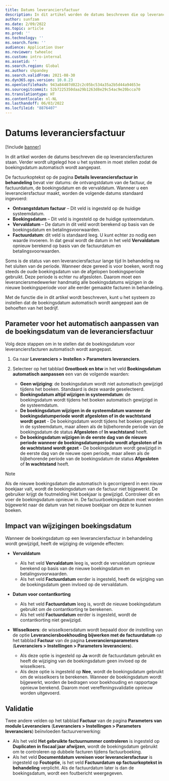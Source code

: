 ```yaml
---
title: Datums leveranciersfactuur
description: In dit artikel worden de datums beschreven die op leveranciersfacturen staan. Verder wordt uitgelegd hoe u het systeem in moet stellen zodat de boekingsdatum automatisch wordt aangepast.
author: sunfzam
ms.date: 2/09/2022
ms.topic: article
ms.prod: ''
ms.technology: ''
ms.search.form: ''
audience: Application User
ms.reviewer: twheeloc
ms.custom: intro-internal
ms.assetid: ''
ms.search.region: Global
ms.author: shpandey
ms.search.validFrom: 2021-08-30
ms.dyn365.ops.version: 10.0.23
ms.openlocfilehash: 943a84407d022c2c05bc534a35a2b5d44a94653e
ms.sourcegitcommit: 52b7225350daa29b1263d8e29c54ac9e20bcca70
ms.translationtype: HT
ms.contentlocale: nl-NL
ms.lasthandoff: 06/03/2022
ms.locfileid: "8876407"
---
```

# <a name="vendor-invoice-dates"></a>Datums leveranciersfactuur

[!include [banner](../includes/banner.md)]

In dit artikel worden de datums beschreven die op leveranciersfacturen staan. Verder wordt uitgelegd hoe u het systeem in moet stellen zodat de boekingsdatum automatisch wordt aangepast.

De factuurkoptekst op de pagina **Details leveranciersfactuur in behandeling** bevat vier datums: de ontvangstdatum van de factuur, de factuurdatum, de boekingsdatum en de vervaldatum. Wanneer u een leveranciersfactuur maakt, worden de volgende datums standaard ingevoerd:

- **Ontvangstdatum factuur** – Dit veld is ingesteld op de huidige systeemdatum.
- **Boekingsdatum** – Dit veld is ingesteld op de huidige systeemdatum. 
- **Vervaldatum** – De datum in dit veld wordt berekend op basis van de boekingsdatum en betalingsvoorwaarden.
- **Factuurdatum**: dit veld is standaard leeg. U kunt echter zo nodig een waarde invoeren. In dat geval wordt de datum in het veld **Vervaldatum** opnieuw berekend op basis van de factuurdatum en betalingsvoorwaarden.

Soms is de status van een leveranciersfactuur lange tijd In behandeling na het sluiten van de periode. Wanneer deze gereed is voor boeken, wordt nog steeds de oude boekingsdatum van de afgelopen boekingsperiode gebruikt. Deze periode is echter nu afgesloten. Daarom moet een leveranciersmedewerker handmatig alle boekingsdatums wijzigen in de nieuwe boekingsperiode voor alle eerder gemaakte facturen in behandeling.

Met de functie die in dit artikel wordt beschreven, kunt u het systeem zo instellen dat de boekingsdatum automatisch wordt aangepast aan de behoeften van het bedrijf.

## <a name="parameter-for-automatically-adjusting-the-vendor-invoice-posting-date"></a>Parameter voor het automatisch aanpassen van de boekingsdatum van de leveranciersfactuur

Volg deze stappen om in te stellen dat de boekingsdatum voor leveranciersfacturen automatisch wordt aangepast.

1.  Ga naar **Leveranciers \> Instellen \> Parameters leveranciers**.
2.  Selecteer op het tabblad **Grootboek en btw** in het veld **Boekingsdatum automatisch aanpassen** een van de volgende waarden:

    - **Geen wijziging**: de boekingsdatum wordt niet automatisch gewijzigd tijdens het boeken. Standaard is deze waarde geselecteerd.
    - **Boekingsdatum altijd wijzigen in systeemdatum**: de boekingsdatum wordt tijdens het boeken automatisch gewijzigd in de systeemdatum.
    - **De boekingsdatum wijzigen in de systeemdatum wanneer de boekingsdatumperiode wordt afgesloten of in de wachtstand wordt gezet** - De boekingsdatum wordt tijdens het boeken gewijzigd in de systeemdatum, maar alleen als de bijbehorende periode van de boekingsdatum de status **Afgesloten** of **In wachtstand** heeft.
    - **De boekingsdatum wijzigen in de eerste dag van de nieuwe periode wanneer de boekingsdatumperiode wordt afgesloten of in de wachtstand wordt gezet** - De boekingsdatum wordt gewijzigd in de eerste dag van de nieuwe open periode, maar alleen als de bijbehorende periode van de boekingsdatum de status **Afgesloten** of **In wachtstand** heeft.

> [!NOTE]
> Als de nieuwe boekingsdatum die automatisch is gecorrigeerd in een nieuw boekjaar valt, wordt de boekingsdatum van de factuur niet bijgewerkt. De gebruiker krijgt de foutmelding Het boekjaar is gewijzigd. Controleer dit en voer de boekingsdatum opnieuw in. De factuurboekingsdatum moet worden bijgewerkt naar de datum van het nieuwe boekjaar om deze te kunnen boeken.

## <a name="impact-of-posting-date-changes"></a>Impact van wijzigingen boekingsdatum

Wanneer de boekingsdatum op een leveranciersfactuur in behandeling wordt gewijzigd, heeft de wijziging de volgende effecten:

- **Vervaldatum**

    - Als het veld **Vervaldatum** leeg is, wordt de vervaldatum opnieuw berekend op basis van de nieuwe boekingsdatum en betalingsvoorwaarden.
    - Als het veld **Factuurdatum** eerder is ingesteld, heeft de wijziging van de boekingsdatum geen invloed op de vervaldatum.

- **Datum voor contantkorting**

    - Als het veld **Factuurdatum** leeg is, wordt de nieuwe boekingsdatum gebruikt om de contantkorting te berekenen.
    - Als het veld **Factuurdatum** eerder is ingesteld, wordt de contantkorting niet gewijzigd.

- **Wisselkoers**: de wisselkoersdatum wordt bepaald door de instelling van de optie **Leveranciersboekhouding bijwerken met de factuurdatum** op het tabblad **Factuur** van de pagina **Leveranciersparameters** (**Leveranciers \> Instellingen \> Parameters leveranciers**).

    - Als deze optie is ingesteld op **Ja** wordt de factuurdatum gebruikt en heeft de wijziging van de boekingsdatum geen invloed op de wisselkoers.
    - Als deze optie is ingesteld op **Nee**, wordt de boekingsdatum gebruikt om de wisselkoers te berekenen. Wanneer de boekingsdatum wordt bijgewerkt, worden de bedragen voor boekhouding en rapportage opnieuw berekend. Daarom moet vereffeningsvalidatie opnieuw worden uitgevoerd.

## <a name="validation"></a>Validatie

Twee andere velden op het tabblad **Factuur** van de pagina **Parameters van module Leveranciers** (**Leveranciers \> Instellingen \> Parameters leveranciers**) beïnvloeden factuurverwerking:

- Als het veld **Het gebruikte factuurnummer controleren** is ingesteld op **Duplicaten in fiscaal jaar afwijzen**, wordt de boekingsdatum gebruikt om te controleren op dubbele facturen tijdens factuurboeking.
- Als het veld **Documentdatum vereisen voor leveranciersfactuur** is ingesteld op **Foutoptie**, is het veld **Factuurdatum op factuurkoptekst in behandeling** verplicht. Als de factuurdatum later is dan de boekingsdatum, wordt een foutbericht weergegeven.
